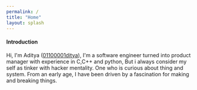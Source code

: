 ```yaml
---
permalink: /
title: "Home"
layout: splash
---
```

#### Introduction

Hi, I'm Aditya ([01100001ditya](https://twitter.com/01100001ditya)), I'm a software engineer turned into product manager with experience in C,C++ and python, But i always consider my self as tinker with hacker mentality. One who is curious about thing and system. From an early age, I have been driven by a fascination for making and breaking things.
